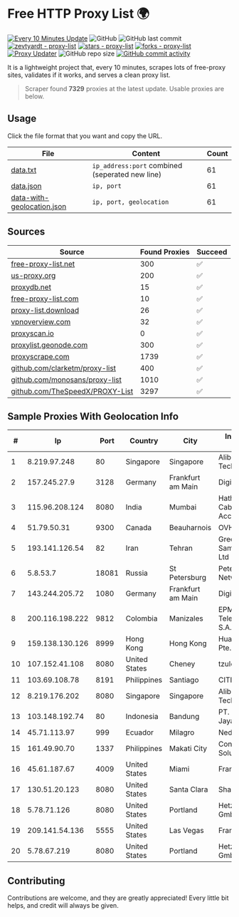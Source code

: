
# Free HTTP Proxy List 🌍

[![Every 10 Minutes Update](https://github.com/mertguvencli/http-proxy-list/actions/workflows/main.yml/badge.svg?branch=main)](https://github.com/mertguvencli/http-proxy-list/actions/workflows/main.yml)
![GitHub](https://img.shields.io/github/license/mertguvencli/http-proxy-list)
![GitHub last commit](https://img.shields.io/github/last-commit/mertguvencli/http-proxy-list)
[![zevtyardt - proxy-list](https://img.shields.io/static/v1?label=zevtyardt&message=proxy-list&color=blue&logo=github)](https://github.com/zevtyardt/proxy-list "Go to GitHub repo")
[![stars - proxy-list](https://img.shields.io/github/stars/zevtyardt/proxy-list?style=social)](https://github.com/zevtyardt/proxy-list)
[![forks - proxy-list](https://img.shields.io/github/forks/zevtyardt/proxy-list?style=social)](https://github.com/zevtyardt/proxy-list)
[![Proxy Updater](https://github.com/zevtyardt/proxy-list/workflows/Proxy%20Updater/badge.svg)](https://github.com/zevtyardt/proxy-list/actions?query=workflow:"Proxy+Updater")
![GitHub repo size](https://img.shields.io/github/repo-size/zevtyardt/proxy-list)
[![GitHub commit activity](https://img.shields.io/github/commit-activity/m/zevtyardt/proxy-list?logo=commits)](https://github.com/zevtyardt/proxy-list/commits/main)

It is a lightweight project that, every 10 minutes, scrapes lots of free-proxy sites, validates if it works, and serves a clean proxy list.

> Scraper found **7329** proxies at the latest update. Usable proxies are below.

## Usage

Click the file format that you want and copy the URL.

|File|Content|Count|
|----|-------|-----|
|[data.txt](https://raw.githubusercontent.com/mertguvencli/http-proxy-list/main/proxy-list/data.txt)|`ip_address:port` combined (seperated new line)|61|
|[data.json](https://raw.githubusercontent.com/mertguvencli/http-proxy-list/main/proxy-list/data.json)|`ip, port`|61|
|[data-with-geolocation.json](https://raw.githubusercontent.com/mertguvencli/http-proxy-list/main/proxy-list/data-with-geolocation.json)|`ip, port, geolocation`|61|

## Sources

|Source|Found Proxies|Succeed|
|------|-------------|-------|
|[free-proxy-list.net](https://free-proxy-list.net)|300|✅|
|[us-proxy.org](https://www.us-proxy.org)|200|✅|
|[proxydb.net](http://proxydb.net)|15|✅|
|[free-proxy-list.com](https://free-proxy-list.com/?page=&port=&type%5B%5D=http&type%5B%5D=https&up_time=0&search=Search)|10|✅|
|[proxy-list.download](https://www.proxy-list.download/HTTP)|26|✅|
|[vpnoverview.com](https://vpnoverview.com/privacy/anonymous-browsing/free-proxy-servers)|32|✅|
|[proxyscan.io](https://www.proxyscan.io)|0|✅|
|[proxylist.geonode.com](https://proxylist.geonode.com/api/proxy-list?limit=300&page=1&sort_by=lastChecked&sort_type=desc&protocols=http,https)|300|✅|
|[proxyscrape.com](https://api.proxyscrape.com/v2/?request=displayproxies&protocol=http&timeout=10000&country=all&ssl=all&anonymity=all)|1739|✅|
|[github.com/clarketm/proxy-list](https://raw.githubusercontent.com/clarketm/proxy-list/master/proxy-list-raw.txt)|400|✅|
|[github.com/monosans/proxy-list](https://raw.githubusercontent.com/monosans/proxy-list/main/proxies/http.txt)|1010|✅|
|[github.com/TheSpeedX/PROXY-List](https://raw.githubusercontent.com/TheSpeedX/PROXY-List/master/http.txt)|3297|✅|


## Sample Proxies With Geolocation Info

|#|Ip|Port|Country|City|Internet Service Provider|
|-|--|----|-------|----|-------------------------|
|1|8.219.97.248|80|Singapore|Singapore|Alibaba (US) Technology Co., Ltd.|
|2|157.245.27.9|3128|Germany|Frankfurt am Main|DigitalOcean, LLC|
|3|115.96.208.124|8080|India|Mumbai|Hathway IP over Cable Internet Access|
|4|51.79.50.31|9300|Canada|Beauharnois|OVH SAS|
|5|193.141.126.54|82|Iran|Tehran|Green Web Samaneh Novin Co Ltd|
|6|5.8.53.7|18081|Russia|St Petersburg|Petersburg Internet Network ltd|
|7|143.244.205.72|1080|Germany|Frankfurt am Main|DigitalOcean, LLC|
|8|200.116.198.222|9812|Colombia|Manizales|EPM Telecomunicaciones S.A. E.S.P|
|9|159.138.130.126|8999|Hong Kong|Hong Kong|Huawei International Pte. Ltd.|
|10|107.152.41.108|8080|United States|Cheney|tzulo, inc.|
|11|103.69.108.78|8191|Philippines|Santiago|CITI Cableworld Inc.|
|12|8.219.176.202|8080|Singapore|Singapore|Alibaba (US) Technology Co., Ltd.|
|13|103.148.192.74|80|Indonesia|Bandung|PT. Akashia Thuba Jaya|
|14|45.71.113.97|999|Ecuador|Milagro|Nedetel S.A.|
|15|161.49.90.70|1337|Philippines|Makati City|Converge ICT Solution Inc|
|16|45.61.187.67|4009|United States|Miami|FranTech Solutions|
|17|130.51.20.123|8080|United States|Santa Clara|Sharktech|
|18|5.78.71.126|8080|United States|Portland|Hetzner Online GmbH|
|19|209.141.54.136|5555|United States|Las Vegas|FranTech Solutions|
|20|5.78.67.219|8080|United States|Portland|Hetzner Online GmbH|



## Contributing

Contributions are welcome, and they are greatly appreciated! Every
little bit helps, and credit will always be given.

